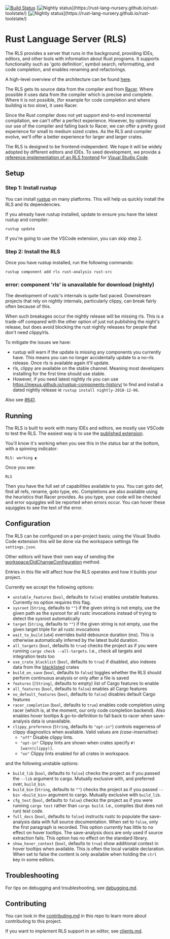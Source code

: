 [![Build Status](https://travis-ci.com/rust-lang/rls.svg?branch=master)](https://travis-ci.com/rust-lang/rls)
[![Nightly status](https://img.shields.io/badge/dynamic/json.svg?label=rls%20(Windows)&url=https%3A%2F%2Fraw.githubusercontent.com%2Frust-lang-nursery%2Frust-toolstate%2Fmaster%2F_data%2Flatest.json&query=%24%5B%3F(%40.tool%3D%3D%22rls%22)%5D.windows&colorB=lightgrey)](https://rust-lang-nursery.github.io/rust-toolstate/)
[![Nightly status](https://img.shields.io/badge/dynamic/json.svg?label=rls%20(Linux)&url=https%3A%2F%2Fraw.githubusercontent.com%2Frust-lang-nursery%2Frust-toolstate%2Fmaster%2F_data%2Flatest.json&query=%24%5B%3F(%40.tool%3D%3D%22rls%22)%5D.linux&colorB=lightgrey)](https://rust-lang-nursery.github.io/rust-toolstate/)



# Rust Language Server (RLS)

The RLS provides a server that runs in the background, providing IDEs,
editors, and other tools with information about Rust programs. It supports
functionality such as 'goto definition', symbol search, reformatting, and code
completion, and enables renaming and refactorings.

A high-level overview of the architecture can be found [here](architecture.md).

The RLS gets its source data from the compiler and from
[Racer](https://github.com/racer-rust/racer). Where possible it uses data from
the compiler which is precise and complete. Where it is not possible, (for example
for code completion and where building is too slow), it uses Racer.

Since the Rust compiler does not yet support end-to-end incremental compilation,
we can't offer a perfect experience. However, by optimising our use of the
compiler and falling back to Racer, we can offer a pretty good experience for
small to medium sized crates. As the RLS and compiler evolve, we'll offer a
better experience for larger and larger crates.

The RLS is designed to be frontend-independent. We hope it will be widely
adopted by different editors and IDEs. To seed development, we provide a
[reference implementation of an RLS frontend](https://github.com/rust-lang/rls-vscode)
for [Visual Studio Code](https://code.visualstudio.com/).


## Setup

### Step 1: Install rustup

You can install [rustup](http://rustup.rs/) on many platforms. This will help us quickly install the
RLS and its dependencies.

If you already have rustup installed, update to ensure you have the latest
rustup and compiler:

```
rustup update
```


If you're going to use the VSCode extension, you can skip step 2.


### Step 2: Install the RLS

Once you have rustup installed, run the following commands:

```
rustup component add rls rust-analysis rust-src
```

### error: component 'rls' is unavailable for download (nightly)
The development of rustc's internals is quite fast paced. Downstream projects that rely on nightly internals, particularly clippy, can break fairly often because of this.

When such breakages occur the nightly release will be missing rls. This is a trade-off compared with the other option of just not publishing the night's release, but does avoid blocking the rust nightly releases for people that don't need clippy/rls.

To mitigate the issues we have:
* rustup will warn if the update is missing any components you currently have. This means you can no longer accidentally update to a no-rls release. Once rls is available again it'll update.
* rls, clippy are available on the stable channel. Meaning most developers installing for the first time should use stable.
* However, if you need latest nightly rls you can use https://mexus.github.io/rustup-components-history/ to find and install a dated nightly release ie `rustup install nightly-2018-12-06`.

Also see [#641](https://github.com/rust-lang/rls/issues/641).

## Running

The RLS is built to work with many IDEs and editors, we mostly use
VSCode to test the RLS. The easiest way is to use the [published extension](https://github.com/rust-lang/rls-vscode).

You'll know it's working when you see this in the status bar at the bottom, with
a spinning indicator:

`RLS: working ◐`

Once you see:

`RLS`

Then you have the full set of capabilities available to you.  You can goto def,
find all refs, rename, goto type, etc.  Completions are also available using the
heuristics that Racer provides.  As you type, your code will be checked and
error squiggles will be reported when errors occur.  You can hover these
squiggles to see the text of the error.

## Configuration

The RLS can be configured on a per-project basis; using the Visual
Studio Code extension this will be done via the workspace settings file
`settings.json`.

Other editors will have their own way of sending the
[workspace/DidChangeConfiguration](https://microsoft.github.io/language-server-protocol/specification#workspace_didChangeConfiguration)
method.

Entries in this file will affect how the RLS operates and how it builds your
project.

Currently we accept the following options:

* `unstable_features` (`bool`, defaults to `false`) enables unstable features.
  Currently no option requires this flag.
* `sysroot` (`String`, defaults to `""`) if the given string is not empty, use
  the given path as the sysroot for all rustc invocations instead of trying to
  detect the sysroot automatically
* `target` (`String`, defaults to `""`) if the given string is not empty, use
  the given target triple for all rustc invocations
* `wait_to_build` (`u64`) overrides build debounce duration (ms). This is otherwise automatically
  inferred by the latest build duration.
* `all_targets` (`bool`, defaults to `true`) checks the project as if you were
  running `cargo check --all-targets`. I.e., check all targets and integration
  tests too
* `use_crate_blacklist` (`bool`, defaults to `true`) if disabled, also indexes
  data from the [blacklisted](https://github.com/nrc/rls-blacklist/blob/master/src/lib.rs) crates
* `build_on_save` (`bool`, defaults to `false`) toggles whether the RLS should
  perform continuous analysis or only after a file is saved
* `features` (`[String]`, defaults to empty) list of Cargo features to enable
* `all_features` (`bool`, defaults to `false`) enables all Cargo features
* `no_default_features` (`bool`, defaults to `false`) disables default Cargo
  features
* `racer_completion` (`bool`, defaults to `true`) enables code completion using
  racer (which is, at the moment, our only code completion backend). Also enables
  hover tooltips & go-to-definition to fall back to racer when save-analysis data is unavailable.
* `clippy_preference` (`String`, defaults to `"opt-in"`) controls eagerness of clippy
  diagnostics when available. Valid values are _(case-insensitive)_:
  - `"off"` Disable clippy lints.
  - `"opt-in"` Clippy lints are shown when crates specify `#![warn(clippy)]`.
  - `"on"` Clippy lints enabled for all crates in workspace.

and the following unstable options:

* `build_lib` (`bool`, defaults to `false`) checks the project as if you passed
  the `--lib` argument to cargo. Mutually exclusive with, and preferred over,
  `build_bin`.
* `build_bin` (`String`, defaults to `""`) checks the project as if you passed
  `-- bin <build_bin>` argument to cargo. Mutually exclusive with `build_lib`.
* `cfg_test` (`bool`, defaults to `false`) checks the project as if you were
  running `cargo test` rather than `cargo build`. I.e., compiles (but does not
  run) test code.
* `full_docs` (`bool`, defaults to `false`) instructs rustc to populate the
  save-analysis data with full source documentation. When set to `false`, only the
  first paragraph is recorded. This option _currently_ has little to no effect on
  hover tooltips. The save-analysis docs are only used if source extraction fails.
  This option has no effect on the standard library.
* `show_hover_context` (`bool`, defaults to `true`) show additional context in
  hover tooltips when available. This is often the local variable declaration.
  When set to false the content is only available when holding the `ctrl` key in
  some editors.


## Troubleshooting

For tips on debugging and troubleshooting, see [debugging.md](debugging.md).


## Contributing

You can look in the [contributing.md](https://github.com/rust-lang/rls/blob/master/contributing.md)
in this repo to learn more about contributing to this project.

If you want to implement RLS support in an editor, see [clients.md](clients.md).
